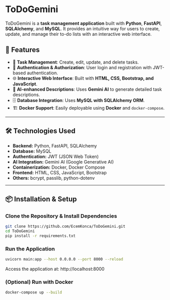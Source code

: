 # ToDoGemini

ToDoGemini is a **task management application** built with **Python**, **FastAPI**, **SQLAlchemy**, and **MySQL**. It provides an intuitive way for users to create, update, and manage their to-do lists with an interactive web interface.

## 🚀 Features

- 📝 **Task Management**: Create, edit, update, and delete tasks.
- 🔐 **Authentication & Authorization**: User login and registration with JWT-based authentication.
- 🌐 **Interactive Web Interface**: Built with **HTML, CSS, Bootstrap, and JavaScript**.
- 🤖 **AI-enhanced Descriptions**: Uses **Gemini AI** to generate detailed task descriptions.
- 🗄 **Database Integration**: Uses **MySQL with SQLAlchemy ORM**.
- 🏗 **Docker Support**: Easily deployable using **Docker** and `docker-compose`.

---

## 🛠 Technologies Used

- **Backend:** Python, FastAPI, SQLAlchemy
- **Database:** MySQL
- **Authentication:** JWT (JSON Web Token)
- **AI Integration:** Gemini AI (Google Generative AI)
- **Containerization:** Docker, Docker Compose
- **Frontend:** HTML, CSS, JavaScript, Bootstrap
- **Others:** bcrypt, passlib, python-dotenv

---

## 📦 Installation & Setup

### Clone the Repository & Install Dependencies

```bash
git clone https://github.com/EcemKonca/ToDoGemini.git
cd ToDoGemini
pip install -r requirements.txt
```

### Run the Application
```bash
uvicorn main:app --host 0.0.0.0 --port 8000 --reload
```
Access the application at: http://localhost:8000

### (Optional) Run with Docker
```bash
docker-compose up --build
```
